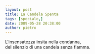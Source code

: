 ```yaml
---
layout: post
title: La Candela Spenta
tags: [speciale,]
date: 2009-05-28 20:38:00
author: pietro
---
```

L'insensatezza insita nella condanna,<br/>del silenzio di una candela senza fiamma.
